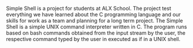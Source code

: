 Simple Shell is a project for students at ALX School. The project test everything we have learned about the C programming language and our skills for work as a team and planning for a long term project. The Simple Shell is a simple UNIX command interpreter written in C. The program runs based on bash commands obtained from the input stream by the user, the respective command typed by the user in executed as if in a UNIX shell.
